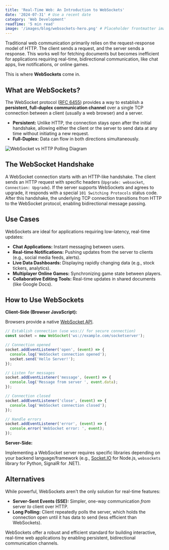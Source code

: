 ```yaml
---
title: 'Real-Time Web: An Introduction to WebSockets'
date: '2024-07-31' # Use a recent date
category: 'Web Development'
readTime: '5 min read'
image: '/images/blog/websockets-hero.png' # Placeholder frontmatter image
---
```


Traditional web communication primarily relies on the request-response model of HTTP. The client sends a request, and the server sends a response. This works well for fetching documents but becomes inefficient for applications requiring real-time, bidirectional communication, like chat apps, live notifications, or online games.

This is where **WebSockets** come in.

## What are WebSockets?

The WebSocket protocol ([RFC 6455](https://tools.ietf.org/html/rfc6455)) provides a way to establish a **persistent, full-duplex communication channel** over a single TCP connection between a client (usually a web browser) and a server.

*   **Persistent:** Unlike HTTP, the connection stays open after the initial handshake, allowing either the client or the server to send data at any time without initiating a new request.
*   **Full-Duplex:** Data can flow in both directions simultaneously.

![WebSocket vs HTTP Polling Diagram](/images/blog/websocket-vs-http.png)

## The WebSocket Handshake

A WebSocket connection starts with an HTTP-like handshake. The client sends an HTTP request with specific headers (`Upgrade: websocket`, `Connection: Upgrade`). If the server supports WebSockets and agrees to upgrade, it responds with a special `101 Switching Protocols` status code. After this handshake, the underlying TCP connection transitions from HTTP to the WebSocket protocol, enabling bidirectional message passing.

## Use Cases

WebSockets are ideal for applications requiring low-latency, real-time updates:

*   **Chat Applications:** Instant messaging between users.
*   **Real-time Notifications:** Pushing updates from the server to clients (e.g., social media feeds, alerts).
*   **Live Data Dashboards:** Displaying rapidly changing data (e.g., stock tickers, analytics).
*   **Multiplayer Online Games:** Synchronizing game state between players.
*   **Collaborative Editing Tools:** Real-time updates in shared documents (like Google Docs).

## How to Use WebSockets

**Client-Side (Browser JavaScript):**

Browsers provide a native [WebSocket API](https://developer.mozilla.org/en-US/docs/Web/API/WebSockets_API).

```javascript
// Establish connection (use wss:// for secure connection)
const socket = new WebSocket('ws://example.com/socketserver');

// Connection opened
socket.addEventListener('open', (event) => {
  console.log('WebSocket connection opened');
  socket.send('Hello Server!');
});

// Listen for messages
socket.addEventListener('message', (event) => {
  console.log('Message from server ', event.data);
});

// Connection closed
socket.addEventListener('close', (event) => {
  console.log('WebSocket connection closed');
});

// Handle errors
socket.addEventListener('error', (event) => {
  console.error('WebSocket error: ', event);
});
```

**Server-Side:**

Implementing a WebSocket server requires specific libraries depending on your backend language/framework (e.g., [Socket.IO](https://socket.io/) for Node.js, `websockets` library for Python, SignalR for .NET).

## Alternatives

While powerful, WebSockets aren't the only solution for real-time features:

*   **Server-Sent Events (SSE):** Simpler, one-way communication *from* server *to* client over HTTP.
*   **Long Polling:** Client repeatedly polls the server, which holds the connection open until it has data to send (less efficient than WebSockets).

WebSockets offer a robust and efficient standard for building interactive, real-time web applications by enabling persistent, bidirectional communication channels. 